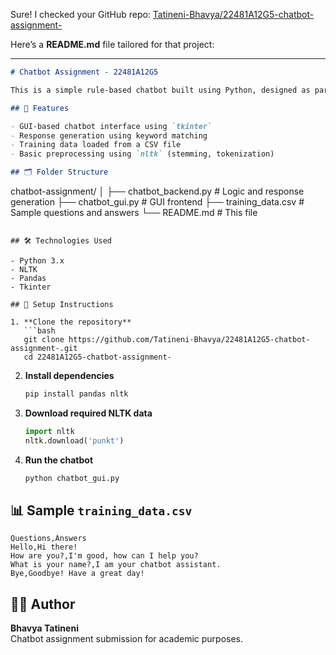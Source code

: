 Sure! I checked your GitHub repo: [Tatineni-Bhavya/22481A12G5-chatbot-assignment-](https://github.com/Tatineni-Bhavya/22481A12G5-chatbot-assignment-.git)

Here’s a **README.md** file tailored for that project:

---

```markdown
# Chatbot Assignment - 22481A12G5

This is a simple rule-based chatbot built using Python, designed as part of an academic assignment. The chatbot uses NLTK for basic natural language processing and Tkinter for the graphical user interface.

## 🧠 Features

- GUI-based chatbot interface using `tkinter`
- Response generation using keyword matching
- Training data loaded from a CSV file
- Basic preprocessing using `nltk` (stemming, tokenization)

## 🗂️ Folder Structure

```
chatbot-assignment/
│
├── chatbot_backend.py       # Logic and response generation
├── chatbot_gui.py           # GUI frontend
├── training_data.csv        # Sample questions and answers
└── README.md                # This file
```

## 🛠️ Technologies Used

- Python 3.x
- NLTK
- Pandas
- Tkinter

## 🔧 Setup Instructions

1. **Clone the repository**
   ```bash
   git clone https://github.com/Tatineni-Bhavya/22481A12G5-chatbot-assignment-.git
   cd 22481A12G5-chatbot-assignment-
   ```

2. **Install dependencies**
   ```bash
   pip install pandas nltk
   ```

3. **Download required NLTK data**
   ```python
   import nltk
   nltk.download('punkt')
   ```

4. **Run the chatbot**
   ```bash
   python chatbot_gui.py
   ```

## 📊 Sample `training_data.csv`

```csv
Questions,Answers
Hello,Hi there!
How are you?,I'm good, how can I help you?
What is your name?,I am your chatbot assistant.
Bye,Goodbye! Have a great day!
```

## 👩‍💻 Author

**Bhavya Tatineni**  
Chatbot assignment submission for academic purposes.

